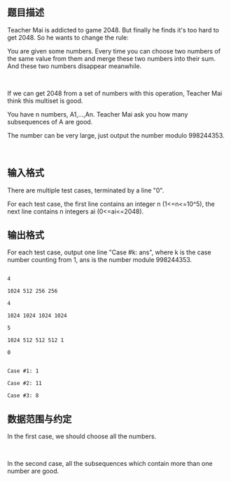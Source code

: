 ## 题目描述

<div>
 Teacher Mai is addicted to game 2048. But finally he finds it's too hard to get 2048. So he wants to change the rule:
</div>
<div></div>
<div>
 You are given some numbers. Every time you can choose two numbers of the same value from them and merge these two numbers into their sum. And these two numbers disappear meanwhile.
</div>
<div>
   
</div>
<div>
 If we can get 2048 from a set of numbers with this operation, Teacher Mai think this multiset is good.
</div>
<div></div>
<div>
 You have n numbers, A1,...,An. Teacher Mai ask you how many subsequences of A are good.
</div>
<div></div>
<div>
 The number can be very large, just output the number modulo 998244353.
</div>
<div>
  
</div>

## 输入格式

<div>
 <div>
  There are multiple test cases, terminated by a line "0".
 </div>
 <div>
  For each test case, the first line contains an integer n (1<=n<=10^5), the next line contains n integers ai (0<=ai<=2048).
 </div>
</div>
<p></p>

## 输出格式

<div>
 <div>
  For each test case, output one line "Case #k: ans", where k is the case number counting from 1, ans is the number module 998244353.
 </div>
</div>
<p></p>

```input1
4
1024 512 256 256
4
1024 1024 1024 1024
5
1024 512 512 512 1
0
```
```output1
Case #1: 1
Case #2: 11
Case #3: 8
```
## 数据范围与约定

<div>
 In the first case, we should choose all the numbers.
</div>
<br>
<div>
 In the second case, all the subsequences which contain more than one number are good.
</div>
<br>
<div></div>
<br>
<p></p>


